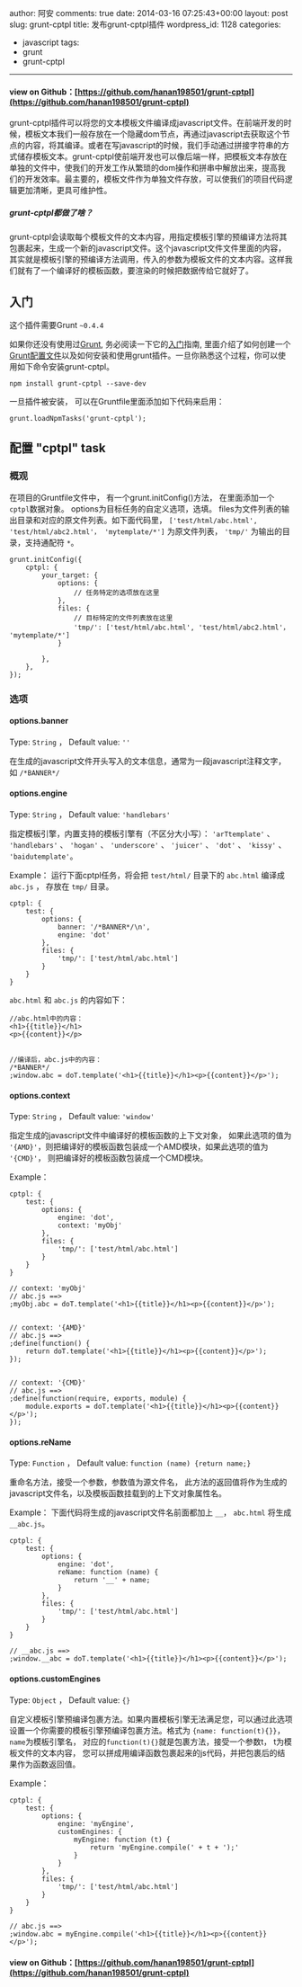 author: 阿安
comments: true
date: 2014-03-16 07:25:43+00:00
layout: post
slug: grunt-cptpl
title: 发布grunt-cptpl插件
wordpress_id: 1128
categories:
- javascript
tags:
- grunt
- grunt-cptpl
---

#### view on Github：[https://github.com/hanan198501/grunt-cptpl](https://github.com/hanan198501/grunt-cptpl)





grunt-cptpl插件可以将您的文本模板文件编译成javascript文件。在前端开发的时候，模板文本我们一般存放在一个隐藏dom节点，再通过javascript去获取这个节点的内容，将其编译。或者在写javascript的时候，我们手动通过拼接字符串的方式储存模板文本。grunt-cptpl使前端开发也可以像后端一样，把模板文本存放在单独的文件中，使我们的开发工作从繁琐的dom操作和拼串中解放出来，提高我们的开发效率。最主要的，模板文件作为单独文件存放，可以使我们的项目代码逻辑更加清晰，更具可维护性。





##### grunt-cptpl都做了啥？





grunt-cptpl会读取每个模板文件的文本内容，用指定模板引擎的预编译方法将其包裹起来，生成一个新的javascript文件。这个javascript文件文件里面的内容，其实就是模板引擎的预编译方法调用，传入的参数为模板文件的文本内容。这样我们就有了一个编译好的模板函数，要渲染的时候把数据传给它就好了。



<!-- more -->



## 入门





这个插件需要Grunt `~0.4.4`





如果你还没有使用过[Grunt](http://gruntjs.com/), 务必阅读一下它的[入门](http://gruntjs.com/getting-started)指南, 里面介绍了如何创建一个[Grunt配置文件](http://gruntjs.com/sample-gruntfile)以及如何安装和使用grunt插件。一旦你熟悉这个过程，你可以使用如下命令安装grunt-cptpl。




    
    npm install grunt-cptpl --save-dev
    





一旦插件被安装， 可以在Gruntfile里面添加如下代码来启用：




    
    grunt.loadNpmTasks('grunt-cptpl');
    





## 配置 "cptpl" task





### 概观





在项目的Gruntfile文件中， 有一个grunt.initConfig()方法， 在里面添加一个`cptpl`数据对象。 options为目标任务的自定义选项，选填。 files为文件列表的输出目录和对应的原文件列表。如下面代码里， `['test/html/abc.html', 'test/html/abc2.html'， 'mytemplate/*']` 为原文件列表， `'tmp/'` 为输出的目录，支持通配符 `*`。





    grunt.initConfig({
        cptpl: {
            your_target: {
                options: {
                    // 任务特定的选项放在这里
                },
                files: {
                    // 目标特定的文件列表放在这里
                    'tmp/': ['test/html/abc.html', 'test/html/abc2.html'， 'mytemplate/*']
                }

            },
        },
    });







### 选项





#### options.banner





Type: `String` ， Default value: `''`





在生成的javascript文件开头写入的文本信息，通常为一段javascript注释文字，如 `/*BANNER*/`





#### options.engine





Type: `String` ， Default value: `'handlebars'`





指定模板引擎，内置支持的模板引擎有（不区分大小写）： `'arTtemplate'` 、 `'handlebars'` 、 `'hogan'` 、 `'underscore'` 、 `'juicer'` 、 `'dot'` 、 `'kissy'` 、 `'baidutemplate'`。





Example： 运行下面cptpl任务，将会把 `test/html/` 目录下的 `abc.html` 编译成 `abc.js` ， 存放在 `tmp/` 目录。





    cptpl: {
        test: {
            options: {
                banner: '/*BANNER*/\n',
                engine: 'dot'
            },
            files: {
                'tmp/': ['test/html/abc.html']
            }
        }
    }







`abc.html` 和 `abc.js` 的内容如下：





    //abc.html中的内容：
    <h1>{{title}}</h1>
    <p>{{content}}</p>


    //编译后，abc.js中的内容：
    /*BANNER*/
    ;window.abc = doT.template('<h1>{{title}}</h1><p>{{content}}</p>');







#### options.context





Type: `String` ， Default value: `'window'`





指定生成的javascript文件中编译好的模板函数的上下文对象， 如果此选项的值为 `'{AMD}'`，则把编译好的模板函数包装成一个AMD模块，如果此选项的值为 `'{CMD}'`， 则把编译好的模板函数包装成一个CMD模块。





Example：





    cptpl: {
        test: {
            options: {
                engine: 'dot',
                context: 'myObj'
            },
            files: {
                'tmp/': ['test/html/abc.html']
            }
        }
    }

    // context: 'myObj'
    // abc.js ==>
    ;myObj.abc = doT.template('<h1>{{title}}</h1><p>{{content}}</p>');


    // context: '{AMD}'
    // abc.js ==>
    ;define(function() {
        return doT.template('<h1>{{title}}</h1><p>{{content}}</p>');
    });


    // context: '{CMD}'
    // abc.js ==>
    ;define(function(require, exports, module) {
        module.exports = doT.template('<h1>{{title}}</h1><p>{{content}}</p>');
    });







#### options.reName





Type: `Function` ， Default value: `function (name) {return name;}`





重命名方法，接受一个参数，参数值为源文件名， 此方法的返回值将作为生成的javascript文件名，以及模板函数挂载到的上下文对象属性名。





Example： 下面代码将生成的javascript文件名前面都加上 `__`， `abc.html` 将生成 `__abc.js`。





    cptpl: {
        test: {
            options: {
                engine: 'dot',
                reName: function (name) {
                    return '__' + name;
                }
            },
            files: {
                'tmp/': ['test/html/abc.html']
            }
        }
    }

    // __abc.js ==>
    ;window.__abc = doT.template('<h1>{{title}}</h1><p>{{content}}</p>');







#### options.customEngines





Type: `Object` ， Default value: `{}`





自定义模板引擎预编译包裹方法。如果内置模板引擎无法满足您，可以通过此选项设置一个你需要的模板引擎预编译包裹方法。格式为 `{name: function(t){}}`， `name`为模板引擎名， 对应的`function(t){}`就是包裹方法，接受一个参数t， t为模板文件的文本内容， 您可以拼成用编译函数包裹起来的js代码，并把包裹后的结果作为函数返回值。





Example：





    cptpl: {
        test: {
            options: {
                engine: 'myEngine',
                customEngines: {
                    myEngine: function (t) {
                        return 'myEngine.compile(' + t + ');'
                    }
                }
            },
            files: {
                'tmp/': ['test/html/abc.html']
            }
        }
    }

    // abc.js ==>
    ;window.abc = myEngine.compile('<h1>{{title}}</h1><p>{{content}}</p>');







#### view on Github：[https://github.com/hanan198501/grunt-cptpl](https://github.com/hanan198501/grunt-cptpl)




